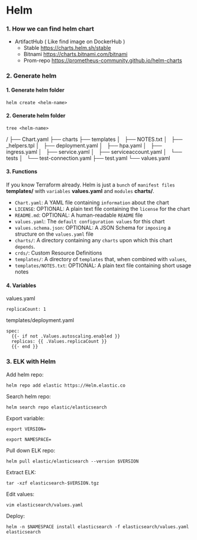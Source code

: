 # Helm
### 1. How we can find helm chart
* ArtifactHub ( Like find image on DockerHub )
  * Stable      https://charts.helm.sh/stable 
  * Bitnami     https://charts.bitnami.com/bitnami
  * Prom-repo   https://prometheus-community.github.io/helm-charts
### 2. Generate helm
#### 1. Generate helm folder
```
helm create <helm-name>
```

#### 2. Generate helm folder
```
tree <helm-name>
```
<helm-name>/
├── Chart.yaml
├── charts
├── templates
│   ├── NOTES.txt
│   ├── _helpers.tpl
│   ├── deployment.yaml
│   ├── hpa.yaml
│   ├── ingress.yaml
│   ├── service.yaml
│   ├── serviceaccount.yaml
│   └── tests
│       └── test-connection.yaml
├── test.yaml
└── values.yaml

#### 3. Functions
If you know Terraform already. Helm is just a `bunch` of `manifest files` **templates/** with `variables` **values.yaml** and `modules` **charts/**.

* `Chart.yaml`: A YAML file containing `information` about the chart
* `LICENSE`: OPTIONAL: A plain text file containing the `license` for the chart
* `README.md`: OPTIONAL: A human-readable `README` file
* `values.yaml`: The `default configuration values` for this chart
* `values.schema.json`: OPTIONAL: A JSON Schema for `imposing` a structure on the `values.yaml` file
* `charts/`: A directory containing any `charts` upon which this chart `depends`.
* `crds/`: Custom Resource Definitions
* `templates/`: A directory of `templates` that, when combined with `values`,
* `templates/NOTES.txt`: OPTIONAL: A plain text file containing short usage notes

#### 4. Variables
values.yaml
```
replicaCount: 1
```

templates/deployment.yaml
```
spec:
  {{- if not .Values.autoscaling.enabled }}
  replicas: {{ .Values.replicaCount }}
  {{- end }}
```

### 3. ELK with Helm
Add helm repo:
```
helm repo add elastic https://Helm.elastic.co
```

Search helm repo:
```
helm search repo elastic/elasticsearch
```

Export variable:
```
export VERSION=
```

```
export NAMESPACE=
```

Pull down ELK repo:
```
helm pull elastic/elasticsearch --version $VERSION
```

Extract ELK:
```
tar -xzf elasticsearch-$VERSION.tgz
```

Edit values:
```
vim elasticsearch/values.yaml
```

Deploy:
```
helm -n $NAMESPACE install elasticsearch -f elasticsearch/values.yaml elasticsearch
```
